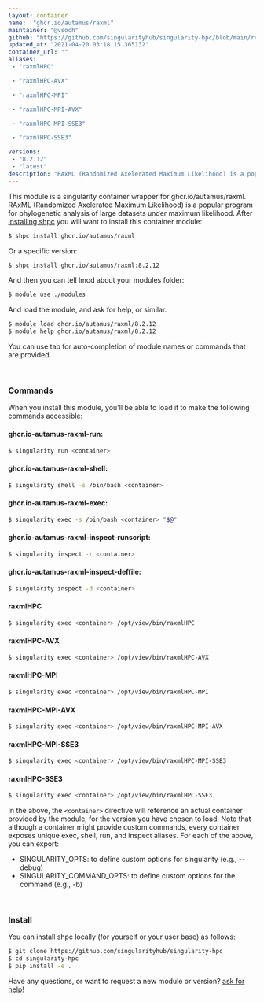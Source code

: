 ```yaml
---
layout: container
name:  "ghcr.io/autamus/raxml"
maintainer: "@vsoch"
github: "https://github.com/singularityhub/singularity-hpc/blob/main/registry/ghcr.io/autamus/raxml/container.yaml"
updated_at: "2021-04-20 03:18:15.365132"
container_url: ""
aliases:
 - "raxmlHPC"

 - "raxmlHPC-AVX"

 - "raxmlHPC-MPI"

 - "raxmlHPC-MPI-AVX"

 - "raxmlHPC-MPI-SSE3"

 - "raxmlHPC-SSE3"

versions:
 - "8.2.12"
 - "latest"
description: "RAxML (Randomized Axelerated Maximum Likelihood) is a popular program for phylogenetic analysis of large datasets under maximum likelihood."
---
```


This module is a singularity container wrapper for ghcr.io/autamus/raxml.
RAxML (Randomized Axelerated Maximum Likelihood) is a popular program for phylogenetic analysis of large datasets under maximum likelihood.
After [installing shpc](#install) you will want to install this container module:

```bash
$ shpc install ghcr.io/autamus/raxml
```

Or a specific version:

```bash
$ shpc install ghcr.io/autamus/raxml:8.2.12
```

And then you can tell lmod about your modules folder:

```bash
$ module use ./modules
```

And load the module, and ask for help, or similar.

```bash
$ module load ghcr.io/autamus/raxml/8.2.12
$ module help ghcr.io/autamus/raxml/8.2.12
```

You can use tab for auto-completion of module names or commands that are provided.

<br>

### Commands

When you install this module, you'll be able to load it to make the following commands accessible:

#### ghcr.io-autamus-raxml-run:

```bash
$ singularity run <container>
```

#### ghcr.io-autamus-raxml-shell:

```bash
$ singularity shell -s /bin/bash <container>
```

#### ghcr.io-autamus-raxml-exec:

```bash
$ singularity exec -s /bin/bash <container> "$@"
```

#### ghcr.io-autamus-raxml-inspect-runscript:

```bash
$ singularity inspect -r <container>
```

#### ghcr.io-autamus-raxml-inspect-deffile:

```bash
$ singularity inspect -d <container>
```


#### raxmlHPC
       
```bash
$ singularity exec <container> /opt/view/bin/raxmlHPC
```


#### raxmlHPC-AVX
       
```bash
$ singularity exec <container> /opt/view/bin/raxmlHPC-AVX
```


#### raxmlHPC-MPI
       
```bash
$ singularity exec <container> /opt/view/bin/raxmlHPC-MPI
```


#### raxmlHPC-MPI-AVX
       
```bash
$ singularity exec <container> /opt/view/bin/raxmlHPC-MPI-AVX
```


#### raxmlHPC-MPI-SSE3
       
```bash
$ singularity exec <container> /opt/view/bin/raxmlHPC-MPI-SSE3
```


#### raxmlHPC-SSE3
       
```bash
$ singularity exec <container> /opt/view/bin/raxmlHPC-SSE3
```



In the above, the `<container>` directive will reference an actual container provided
by the module, for the version you have chosen to load. Note that although a container
might provide custom commands, every container exposes unique exec, shell, run, and
inspect aliases. For each of the above, you can export:

 - SINGULARITY_OPTS: to define custom options for singularity (e.g., --debug)
 - SINGULARITY_COMMAND_OPTS: to define custom options for the command (e.g., -b)

<br>
  
### Install

You can install shpc locally (for yourself or your user base) as follows:

```bash
$ git clone https://github.com/singularityhub/singularity-hpc
$ cd singularity-hpc
$ pip install -e .
```

Have any questions, or want to request a new module or version? [ask for help!](https://github.com/singularityhub/singularity-hpc/issues)